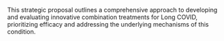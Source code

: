 This strategic proposal outlines a comprehensive approach to developing and evaluating innovative combination treatments for Long COVID, prioritizing efficacy and addressing the underlying mechanisms of this condition.